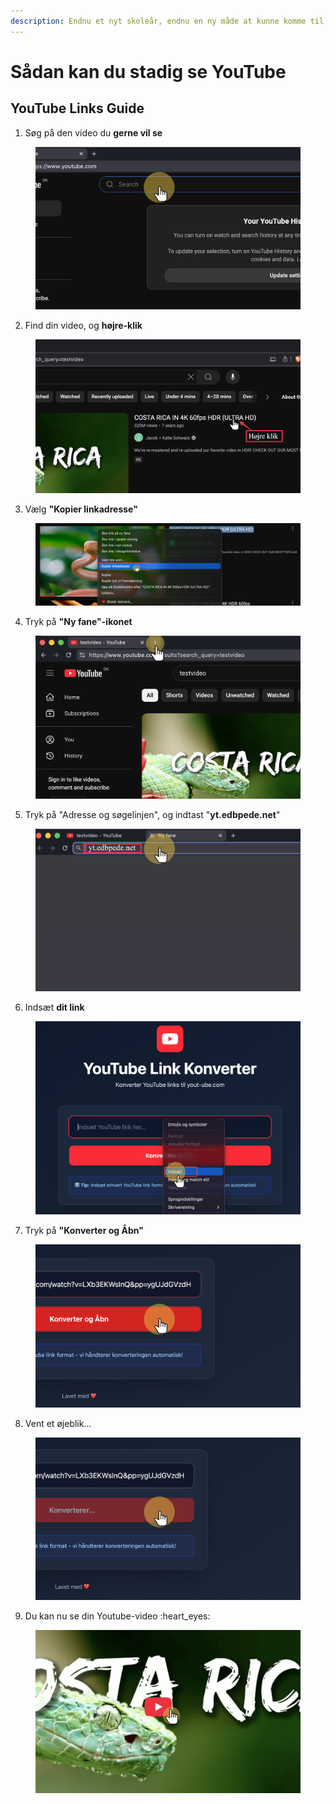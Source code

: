 ```yaml
---
description: Endnu et nyt skoleår, endnu en ny måde at kunne komme til, at se Youtube..
---
```


# Sådan kan du stadig se YouTube

## YouTube Links Guide

1. Søg på den video du **gerne vil se**

<div data-with-frame="true"><figure><img src="../.gitbook/assets/0-step-youtube_links_guide.png" alt=""><figcaption></figcaption></figure></div>

2. Find din video, og **højre-klik**

<div data-with-frame="true"><figure><img src="../.gitbook/assets/1-step-youtube_links_guide.png" alt=""><figcaption></figcaption></figure></div>

3. Vælg **"Kopier linkadresse"**

<div data-with-frame="true"><figure><img src="../.gitbook/assets/2-step-youtube_links_guide.png" alt=""><figcaption></figcaption></figure></div>

4. Tryk på **"Ny fane"-ikonet**

<div data-with-frame="true"><figure><img src="../.gitbook/assets/3-step-youtube_links_guide.png" alt=""><figcaption></figcaption></figure></div>

5. Tryk på "Adresse og søgelinjen", og indtast "**yt.edbpede.net**"

<div data-with-frame="true"><figure><img src="../.gitbook/assets/4-step-youtube_links_guide.png" alt=""><figcaption></figcaption></figure></div>

6. Indsæt **dit link**

<div data-with-frame="true"><figure><img src="../.gitbook/assets/5-step-youtube_links_guide.png" alt=""><figcaption></figcaption></figure></div>

7. Tryk på **"Konverter og Åbn"**

<div data-with-frame="true"><figure><img src="../.gitbook/assets/6-step-youtube_links_guide.png" alt=""><figcaption></figcaption></figure></div>

8. Vent et øjeblik...

<div data-with-frame="true"><figure><img src="../.gitbook/assets/7-step-youtube_links_guide.png" alt=""><figcaption></figcaption></figure></div>

9. Du kan nu se din Youtube-video :heart\_eyes:

<div data-with-frame="true"><figure><img src="../.gitbook/assets/8-step-youtube_links_guide.png" alt=""><figcaption></figcaption></figure></div>
